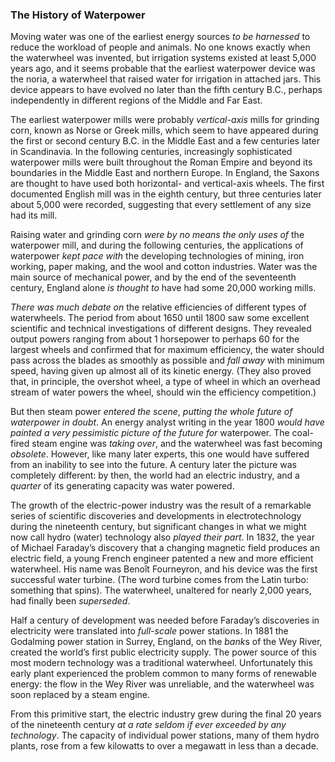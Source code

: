### The History of Waterpower
Moving water was one of the earliest energy sources *to be harnessed* to reduce the workload of people and animals. No one knows exactly when the waterwheel was invented, but irrigation systems existed at least 5,000 years ago, and it seems probable that the earliest waterpower device was the noria, a waterwheel that raised water for irrigation in attached jars. This device appears to have evolved no later than the fifth century B.C., perhaps independently in different regions of the Middle and Far East.

The earliest waterpower mills were probably *vertical-axis* mills for grinding corn, known as Norse or Greek mills, which seem to have appeared during the first or second century B.C. in the Middle East and a few centuries later in Scandinavia. In the following centuries, increasingly sophisticated waterpower mills were built throughout the Roman Empire and beyond its boundaries in the Middle East and northern Europe. In England, the Saxons are thought to have used both horizontal- and vertical-axis wheels. The first documented English mill was in the eighth century, but three centuries later about 5,000 were recorded, suggesting that every settlement of any size had its mill.

Raising water and grinding corn *were by no means the only uses of* the waterpower mill, and during the following centuries, the applications of waterpower *kept pace with* the developing technologies of mining, iron working, paper making, and the wool and cotton industries. Water was the main source of mechanical power, and by the end of the seventeenth century, England alone *is thought to* have had some 20,000 working mills.

*There was much debate on* the relative efficiencies of different types of waterwheels. The period from about 1650 until 1800 saw some excellent scientific and technical investigations of different designs. They revealed output powers ranging from about 1 horsepower to perhaps 60 for the largest wheels and confirmed that for maximum efficiency, the water should pass across the blades as smoothly as possible and *fall away* with minimum speed, having given up almost all of its kinetic energy. (They also proved that, in principle, the overshot wheel, a type of wheel in which an overhead stream of water powers the wheel, should win the efficiency competition.) 

But then steam power *entered the scene*, *putting the whole future of waterpower in doubt*. An energy analyst writing in the year 1800 *would have painted a very pessimistic picture of the future for* waterpower. The coal-fired steam engine was *taking over*, and the waterwheel was fast becoming *obsolete*. However, like many later experts, this one would have suffered from an inability to see into the future. A century later the picture was completely different: by then, the world had an electric industry, and a *quarter* of its generating capacity was water powered.

The growth of the electric-power industry was the result of a remarkable series of scientific discoveries and developments in electrotechnology during the nineteenth century, but significant changes in what we might now call hydro (water) technology also *played their part*. In 1832, the year of Michael Faraday’s discovery that a changing magnetic field produces an electric field, a young French engineer patented a new and more efficient waterwheel. His name was Benoît Fourneyron, and his device was the first successful water turbine. (The word turbine comes from the Latin turbo: something that spins). The waterwheel, unaltered for nearly 2,000 years, had finally been *superseded*.

Half a century of development was needed before Faraday’s discoveries in electricity were translated into *full-scale* power stations. In 1881 the Godalming power station in Surrey, England, on the *bank*s of the Wey River, created the world’s first public electricity supply. The power source of this most modern technology was a traditional waterwheel. Unfortunately this early plant experienced the problem common to many forms of renewable energy: the flow in the Wey River was unreliable, and the waterwheel was soon replaced by a steam engine.

From this primitive start, the electric industry grew during the final 20 years of the nineteenth century *at a rate seldom if ever exceeded by any technology*. The capacity of individual power stations, many of them hydro plants, rose from a few kilowatts to over a megawatt in less than a decade.